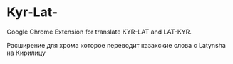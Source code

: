 # Kyr-Lat-
Google Chrome Extension for translate KYR-LAT and LAT-KYR.

Расширение для хрома которое переводит казахские слова с Latynsha на Кирилицу
